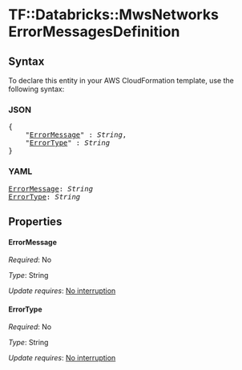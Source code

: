 # TF::Databricks::MwsNetworks ErrorMessagesDefinition

## Syntax

To declare this entity in your AWS CloudFormation template, use the following syntax:

### JSON

<pre>
{
    "<a href="#errormessage" title="ErrorMessage">ErrorMessage</a>" : <i>String</i>,
    "<a href="#errortype" title="ErrorType">ErrorType</a>" : <i>String</i>
}
</pre>

### YAML

<pre>
<a href="#errormessage" title="ErrorMessage">ErrorMessage</a>: <i>String</i>
<a href="#errortype" title="ErrorType">ErrorType</a>: <i>String</i>
</pre>

## Properties

#### ErrorMessage

_Required_: No

_Type_: String

_Update requires_: [No interruption](https://docs.aws.amazon.com/AWSCloudFormation/latest/UserGuide/using-cfn-updating-stacks-update-behaviors.html#update-no-interrupt)

#### ErrorType

_Required_: No

_Type_: String

_Update requires_: [No interruption](https://docs.aws.amazon.com/AWSCloudFormation/latest/UserGuide/using-cfn-updating-stacks-update-behaviors.html#update-no-interrupt)

